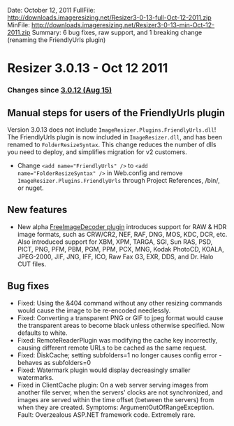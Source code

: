 Date: October 12, 2011
FullFile: http://downloads.imageresizing.net/Resizer3-0-13-full-Oct-12-2011.zip
MinFile: http://downloads.imageresizing.net/Resizer3-0-13-min-Oct-12-2011.zip
Summary: 6 bug fixes, raw support, and 1 breaking change (renaming the FriendlyUrls plugin)

# Resizer 3.0.13 - Oct 12 2011

### Changes since [3.0.12 (Aug 15)](/releases/3-0-12)

## Manual steps for users of the FriendlyUrls plugin

Version 3.0.13 does not include `ImageResizer.Plugins.FriendlyUrls.dll`! The FriendlyUrls plugin is now included in `ImageResizer.dll`, and has been renamed to `FolderResizeSyntax`. This change reduces the number of dlls you need to deploy, and simplifies migration for v2 customers.

* Change `<add name="FriendlyUrls" />` to `<add name="FolderResizeSyntax" />` in Web.config and remove `ImageResizer.Plugins.FriendlyUrls` through Project References, /bin/, or nuget. 

## New features

* New alpha [FreeImageDecoder plugin](/plugins/freeimage) introduces support for RAW & HDR image formats, such as CRW/CR2, NEF, RAF, DNG, MOS, KDC, DCR, etc. Also introduced support for XBM, XPM, TARGA, SGI, Sun RAS, PSD, PICT, PNG, PFM, PBM, PGM, PPM, PCX, MNG, Kodak PhotoCD, KOALA, JPEG-2000, JIF, JNG, IFF, ICO, Raw Fax G3, EXR, DDS, and Dr. Halo CUT files.

## Bug fixes

* Fixed: Using the &404 command without any other resizing commands would cause the image to be re-encoded needlessly. 
* Fixed: Converting a transparent PNG or GIF to jpeg format would cause the transparent areas to become black unless otherwise specified. Now defaults to white.
* Fixed: RemoteReaderPlugin was modifying the cache key incorrectly, causing different remote URLs to be cached as the same request.
* Fixed: DiskCache; setting subfolders=1 no longer causes config error - behaves as subfolders=0 
* Fixed: Watermark plugin would display decreasingly smaller watermarks.
* Fixed in ClientCache plugin: On a web server serving images from another file server, when the servers' clocks are not synchronized, and images are served within the time offset (between the servers) from when they are created. Symptoms: ArgumentOutOfRangeException. Fault: Overzealous ASP.NET framework code. Extremely rare.
